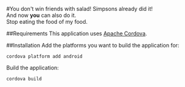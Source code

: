 #You don't win friends with salad!
Simpsons already did it!  
And now **you** can also do it.  
Stop eating the food of my food. 

##Requirements
This application uses [Apache Cordova](http://cordova.apache.org/).

##Installation
Add the platforms you want to build the application for:

`cordova platform add android`

Build the application:

`cordova build`
